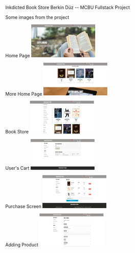 Inkdicted Book Store
Berkin Düz -- MCBU Fullstack Project

Some images from the project

Home Page
<img src="client\public\images\demo\home.JPG" alt="Home Page" width="200px">

More Home Page
<img src="client\public\images\demo\home2.JPG" alt="More Home Page" width="200px">

Book Store
<img src="client\public\images\demo\store.JPG" alt="Store" width="200px">

User's Cart
<img src="client\public\images\demo\cart.JPG" alt="Cart" width="200px">

Purchase Screen
<img src="client\public\images\demo\buy.JPG" alt="Buy" width="200px">

Adding Product
<img src="client\public\images\demo\add.JPG" alt="Add Product" width="200px">




